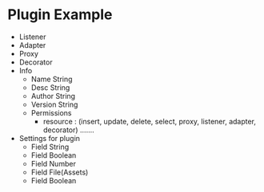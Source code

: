 # Plugin Example

 + Listener
 + Adapter
 + Proxy
 + Decorator
 + Info
   + Name String
   + Desc String
   + Author String
   + Version String
   + Permissions
     + resource : (insert, update, delete, select, proxy, listener, adapter, decorator)
     .......
 + Settings for plugin
   + Field String
   + Field Boolean
   + Field Number
   + Field File(Assets)
   + Field Boolean
